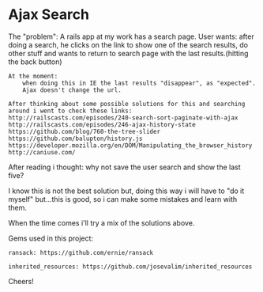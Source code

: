 Ajax Search
===========

The "problem":
	A rails app at my work has a search page.
	User wants:
		after doing a search, he clicks on the link to show one of the search results, do other stuff and wants to return
		to search page with the last results.(hitting the back button)
		
	At the moment:
		when doing this in IE the last results "disappear", as "expected".
		Ajax doesn't change the url.
		
	After thinking about some possible solutions for this and searching around i went to check these links:
	http://railscasts.com/episodes/240-search-sort-paginate-with-ajax
	http://railscasts.com/episodes/246-ajax-history-state
	https://github.com/blog/760-the-tree-slider
	https://github.com/balupton/history.js
	https://developer.mozilla.org/en/DOM/Manipulating_the_browser_history
	http://caniuse.com/

After reading i thought:
	why not save the user search and show the last five?
	
I know this is not the best solution but, doing this way i will have to "do it myself" but...this is good, so i can make some mistakes and learn with them.

When the time comes i'll try a mix of the solutions above.

Gems used in this project:
	
	ransack: https://github.com/ernie/ransack
	
	inherited_resources: https://github.com/josevalim/inherited_resources

Cheers!
